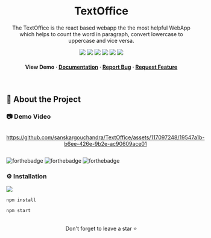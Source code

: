<div align="center">
  
  # TextOffice
  
  <p>
The TextOffice is the react based webapp the the most helpful WebApp which helps to count the word in paragraph, convert lowercase to uppercase and vice versa.
  </p>
  
  
<!-- Badges -->

<a href="https://amazon-sclone.vercel.app" target="_blank">![](https://img.shields.io/website-up-down-green-red/http/monip.org.svg)</a>
![](https://img.shields.io/badge/Maintained-Yes-indigo)
![](https://img.shields.io/github/forks/SashenJayathilaka/AMAZON-Clone.svg)
![](https://img.shields.io/github/stars/SashenJayathilaka/AMAZON-Clone.svg)
![](https://img.shields.io/github/issues/SashenJayathilaka/AMAZON-Clone)
![](https://img.shields.io/github/last-commit/SashenJayathilaka/AMAZON-Clone)

<h4>
    View Demo
  <span> · </span>
    <a href="https://github.com/sanskargouchandra/TextOffice/blob/main/README.md">Documentation</a>
  <span> · </span>
    <a href="https://github.com/sanskargouchandra/TextOffice/issues">Report Bug</a>
  <span> · </span>
    <a href="https://github.com/sanskargouchandra/TextOffice/issues">Request Feature</a>
  </h4>
</div>

<br />


<!-- About the Project -->

## :star2: About the Project

<!-- Screenshots -->

### :camera: Demo Video

<div style="display: flex" align="center"><br>


https://github.com/sanskargouchandra/TextOffice/assets/117097248/19547a1b-b6ee-426e-9b2e-ac90609ace01


</div>

![forthebadge](https://forthebadge.com/images/badges/built-with-love.svg)
![forthebadge](https://forthebadge.com/images/badges/for-you.svg)
![forthebadge](https://forthebadge.com/images/badges/powered-by-coffee.svg)


### :gear: Installation

![](https://img.shields.io/badge/React-20232A?style=for-the-badge&logo=react&logoColor=61DAFB)

```
npm install
```

```
npm start
```



<br />

<div align="center">Don't forget to leave a star ⭐️</div>
